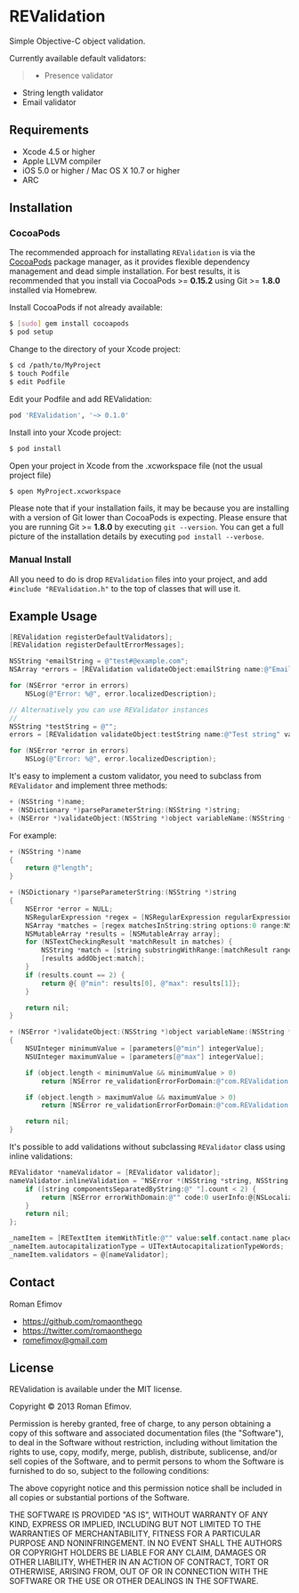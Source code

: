 # REValidation

Simple Objective-C object validation.

Currently available default validators:

> * Presence validator
* String length validator
* Email validator

## Requirements
* Xcode 4.5 or higher
* Apple LLVM compiler
* iOS 5.0 or higher / Mac OS X 10.7 or higher
* ARC

## Installation

### CocoaPods

The recommended approach for installating `REValidation` is via the [CocoaPods](http://cocoapods.org/) package manager, as it provides flexible dependency management and dead simple installation.
For best results, it is recommended that you install via CocoaPods >= **0.15.2** using Git >= **1.8.0** installed via Homebrew.

Install CocoaPods if not already available:

``` bash
$ [sudo] gem install cocoapods
$ pod setup
```

Change to the directory of your Xcode project:

``` bash
$ cd /path/to/MyProject
$ touch Podfile
$ edit Podfile
```

Edit your Podfile and add REValidation:

``` bash
pod 'REValidation', '~> 0.1.0'
```

Install into your Xcode project:

``` bash
$ pod install
```

Open your project in Xcode from the .xcworkspace file (not the usual project file)

``` bash
$ open MyProject.xcworkspace
```

Please note that if your installation fails, it may be because you are installing with a version of Git lower than CocoaPods is expecting. Please ensure that you are running Git >= **1.8.0** by executing `git --version`. You can get a full picture of the installation details by executing `pod install --verbose`.

### Manual Install

All you need to do is drop `REValidation` files into your project, and add `#include "REValidation.h"` to the top of classes that will use it.

## Example Usage

``` objective-c
[REValidation registerDefaultValidators];
[REValidation registerDefaultErrorMessages];

NSString *emailString = @"test#@example.com";
NSArray *errors = [REValidation validateObject:emailString name:@"Email" validators:@[ @"presence", @"length(3, 20)", @"email" ]];

for (NSError *error in errors)
    NSLog(@"Error: %@", error.localizedDescription);

// Alternatively you can use REValidator instances
//
NSString *testString = @"";
errors = [REValidation validateObject:testString name:@"Test string" validators:@[ [REPresenceValidator validator], [RELengthValidator validatorWithParameters:@{ @"min": @3, @"max": @10}] ]];

for (NSError *error in errors)
    NSLog(@"Error: %@", error.localizedDescription);
```

It's easy to implement a custom validator, you need to subclass from `REValidator` and implement three methods:

```objective-c
+ (NSString *)name;
+ (NSDictionary *)parseParameterString:(NSString *)string;
+ (NSError *)validateObject:(NSString *)object variableName:(NSString *)name parameters:(NSDictionary *)parameters;
```

For example:

```objective-c
+ (NSString *)name
{
    return @"length";
}

+ (NSDictionary *)parseParameterString:(NSString *)string
{
    NSError *error = NULL;
    NSRegularExpression *regex = [NSRegularExpression regularExpressionWithPattern:@"(\\d+)" options:0 error:&error];
    NSArray *matches = [regex matchesInString:string options:0 range:NSMakeRange(0, string.length)];
    NSMutableArray *results = [NSMutableArray array];
    for (NSTextCheckingResult *matchResult in matches) {
        NSString *match = [string substringWithRange:[matchResult range]];
        [results addObject:match];
    }
    if (results.count == 2) {
        return @{ @"min": results[0], @"max": results[1]};
    }

    return nil;
}

+ (NSError *)validateObject:(NSString *)object variableName:(NSString *)name parameters:(NSDictionary *)parameters
{
    NSUInteger minimumValue = [parameters[@"min"] integerValue];
    NSUInteger maximumValue = [parameters[@"max"] integerValue];

    if (object.length < minimumValue && minimumValue > 0)
        return [NSError re_validationErrorForDomain:@"com.REValidation.minimumLength", name, minimumValue];

    if (object.length > maximumValue && maximumValue > 0)
        return [NSError re_validationErrorForDomain:@"com.REValidation.maximumLength", name, maximumValue];

    return nil;
}
```

It's possible to add validations without subclassing `REValidator` class using inline validations:

```objective-c
REValidator *nameValidator = [REValidator validator];
nameValidator.inlineValidation = ^NSError *(NSString *string, NSString *name) {
    if ([string componentsSeparatedByString:@" "].count < 2) {
        return [NSError errorWithDomain:@"" code:0 userInfo:@{NSLocalizedDescriptionKey: @"Please enter first and last name."}];
    }
    return nil;
};

_nameItem = [RETextItem itemWithTitle:@"" value:self.contact.name placeholder:@"First & Last Name"];
_nameItem.autocapitalizationType = UITextAutocapitalizationTypeWords;
_nameItem.validators = @[nameValidator];
```

## Contact

Roman Efimov

- https://github.com/romaonthego
- https://twitter.com/romaonthego
- romefimov@gmail.com

## License

REValidation is available under the MIT license.

Copyright © 2013 Roman Efimov.

Permission is hereby granted, free of charge, to any person obtaining a copy of this software and associated documentation files (the "Software"), to deal in the Software without restriction, including without limitation the rights to use, copy, modify, merge, publish, distribute, sublicense, and/or sell copies of the Software, and to permit persons to whom the Software is furnished to do so, subject to the following conditions:

The above copyright notice and this permission notice shall be included in all copies or substantial portions of the Software.

THE SOFTWARE IS PROVIDED "AS IS", WITHOUT WARRANTY OF ANY KIND, EXPRESS OR IMPLIED, INCLUDING BUT NOT LIMITED TO THE WARRANTIES OF MERCHANTABILITY, FITNESS FOR A PARTICULAR PURPOSE AND NONINFRINGEMENT. IN NO EVENT SHALL THE AUTHORS OR COPYRIGHT HOLDERS BE LIABLE FOR ANY CLAIM, DAMAGES OR OTHER LIABILITY, WHETHER IN AN ACTION OF CONTRACT, TORT OR OTHERWISE, ARISING FROM, OUT OF OR IN CONNECTION WITH THE SOFTWARE OR THE USE OR OTHER DEALINGS IN THE SOFTWARE.
